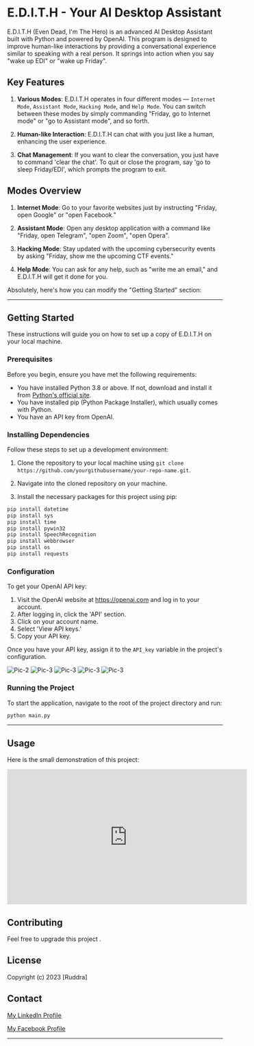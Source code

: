 # E.D.I.T.H - Your AI Desktop Assistant

E.D.I.T.H (Even Dead, I'm The Hero) is an advanced AI Desktop Assistant built with Python and powered by OpenAI. This program is designed to improve human-like interactions by providing a conversational experience similar to speaking with a real person. It springs into action when you say "wake up EDI" or "wake up Friday".

## Key Features

1. **Various Modes**: E.D.I.T.H operates in four different modes — `Internet Mode`, `Assistant Mode`, `Hacking Mode`, and `Help Mode`. You can switch between these modes by simply commanding "Friday, go to Internet mode" or "go to Assistant mode", and so forth.

2. **Human-like Interaction**: E.D.I.T.H can chat with you just like a human, enhancing the user experience.

3. **Chat Management**: If you want to clear the conversation, you just have to command 'clear the chat'. To quit or close the program, say 'go to sleep Friday/EDI', which prompts the program to exit.

## Modes Overview

1. **Internet Mode**: Go to your favorite websites just by instructing "Friday, open Google" or "open Facebook."

2. **Assistant Mode**: Open any desktop application with a command like "Friday, open Telegram", "open Zoom", "open Opera".

3. **Hacking Mode**: Stay updated with the upcoming cybersecurity events by asking "Friday, show me the upcoming CTF events."

4. **Help Mode**: You can ask for any help, such as "write me an email," and E.D.I.T.H will get it done for you.

Absolutely, here's how you can modify the "Getting Started" section:

---

## Getting Started

These instructions will guide you on how to set up a copy of E.D.I.T.H on your local machine.

### Prerequisites

Before you begin, ensure you have met the following requirements:

- You have installed Python 3.8 or above. If not, download and install it from [Python's official site](https://www.python.org/downloads/).
- You have installed pip (Python Package Installer), which usually comes with Python.
- You have an API key from OpenAI.

### Installing Dependencies

Follow these steps to set up a development environment:

1. Clone the repository to your local machine using `git clone https://github.com/yourgithubusername/your-repo-name.git`.

2. Navigate into the cloned repository on your machine.

3. Install the necessary packages for this project using pip:

```bash
pip install datetime
pip install sys
pip install time
pip install pywin32
pip install SpeechRecognition
pip install webbrowser
pip install os
pip install requests
```

### Configuration

To get your OpenAI API key:

1. Visit the OpenAI website at https://openai.com and log in to your account.
2. After logging in, click the 'API' section.
3. Click on your account name.
4. Select 'View API keys.'
5. Copy your API key.

Once you have your API key, assign it to the `API_key` variable in the project's configuration.

![Pic-2](pic-2.png)
![Pic-3](pic-3.png)
![Pic-3](pic-4.png)
![Pic-3](pic-5.png)
![Pic-3](pic-5-orginal.png)



### Running the Project

To start the application, navigate to the root of the project directory and run:

```bash
python main.py
```

---

## Usage

Here is the small demonstration of this project:

<iframe width="560" height="315" src="https://www.youtube.com/embed/OVl7c7H_bMY" title="YouTube video player" frameborder="0" allow="accelerometer; autoplay; clipboard-write; encrypted-media; gyroscope; picture-in-picture; web-share" allowfullscreen></iframe>

## Contributing

Feel free to upgrade this project .

## License

Copyright (c) 2023 [Ruddra]

## Contact

[My LinkedIn Profile](https://www.linkedin.com/in/i-amruddra/)

[My Facebook Profile](https://www.facebook.com/profile.php?id=100013191316632)

---

